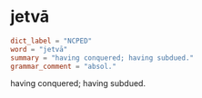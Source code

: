 # jetvā

``` toml
dict_label = "NCPED"
word = "jetvā"
summary = "having conquered; having subdued."
grammar_comment = "absol."
```

having conquered; having subdued.

